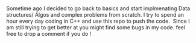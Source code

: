 ﻿#
﻿Sometime ago I decided to go back to basics and start implmenating Data structures/ Algos and complex problems from scratch. I try to spend an hour every day coding in C++ and use this repo to push the code. 
﻿
﻿Since I am still trying to get better at you might find some bugs in my code. feel free to drop a comment if you do ! 
